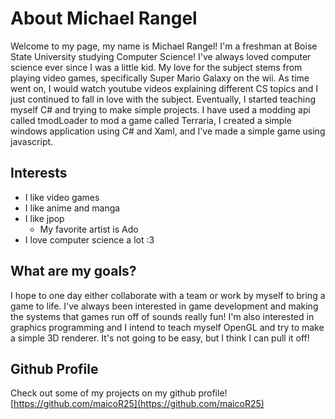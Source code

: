 # About Michael Rangel

Welcome to my page, my name is Michael Rangel! I'm a freshman at Boise State University studying Computer Science! I've always loved computer science ever since I was a little kid. My love for the subject stems from playing video games, specifically Super Mario Galaxy on the wii. As time went on, I would watch youtube videos explaining different CS topics and I just continued to fall in love with the subject. Eventually, I started teaching myself C# and trying to make simple projects. I have used a modding api called tmodLoader to mod a game called Terraria, I created a simple windows application using C# and Xaml, and I've made a simple game using javascript.

## Interests
* I like video games
* I like anime and manga
* I like jpop
  * My favorite artist is Ado
* I love computer science a lot :3
  
## What are my goals?
I hope to one day either collaborate with a team or work by myself to bring a game to life. I've always been interested in game development and making the systems that games run off of sounds really fun! I'm also interested in graphics programming and I intend to teach myself OpenGL and try to make a simple 3D renderer. It's not going to be easy, but I think I can pull it off!

## Github Profile
Check out some of my projects on my github profile!
[https://github.com/maicoR25](https://github.com/maicoR25)
